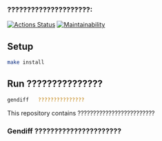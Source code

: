 ### ?????????????????????:
[![Actions Status](https://github.com/SofiaPechkur/frontend-project-46/actions/workflows/hexlet-check.yml/badge.svg)](https://github.com/SofiaPechkur/frontend-project-46/actions)
[![Maintainability](https://api.codeclimate.com/v1/badges/68949f69fd3413a06235/maintainability)](https://codeclimate.com/github/SofiaPechkur/frontend-project-46/maintainability)
## Setup
```bash
make install
```
## Run ???????????????
```bash
gendiff   ???????????????
```
This repository contains ?????????????????????????
### Gendiff     ??????????????????????
<!-- АСКИНЕМА?????????????????????????????????????[![asciicast](https://asciinema.org/a/7anx8FBVPJ5KEPA1MfwEl2yyf.svg)](https://asciinema.org/a/7anx8FBVPJ5KEPA1MfwEl2yyf) -->
